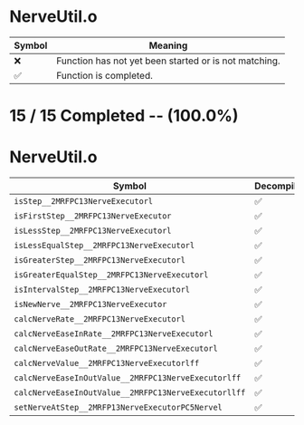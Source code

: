 # NerveUtil.o
| Symbol | Meaning 
| ------------- | ------------- 
| :x: | Function has not yet been started or is not matching. 
| :white_check_mark: | Function is completed. 


# 15 / 15 Completed -- (100.0%)
# NerveUtil.o
| Symbol | Decompiled? |
| ------------- | ------------- |
| `isStep__2MRFPC13NerveExecutorl` | :white_check_mark: |
| `isFirstStep__2MRFPC13NerveExecutor` | :white_check_mark: |
| `isLessStep__2MRFPC13NerveExecutorl` | :white_check_mark: |
| `isLessEqualStep__2MRFPC13NerveExecutorl` | :white_check_mark: |
| `isGreaterStep__2MRFPC13NerveExecutorl` | :white_check_mark: |
| `isGreaterEqualStep__2MRFPC13NerveExecutorl` | :white_check_mark: |
| `isIntervalStep__2MRFPC13NerveExecutorl` | :white_check_mark: |
| `isNewNerve__2MRFPC13NerveExecutor` | :white_check_mark: |
| `calcNerveRate__2MRFPC13NerveExecutorl` | :white_check_mark: |
| `calcNerveEaseInRate__2MRFPC13NerveExecutorl` | :white_check_mark: |
| `calcNerveEaseOutRate__2MRFPC13NerveExecutorl` | :white_check_mark: |
| `calcNerveValue__2MRFPC13NerveExecutorlff` | :white_check_mark: |
| `calcNerveEaseInOutValue__2MRFPC13NerveExecutorlff` | :white_check_mark: |
| `calcNerveEaseInOutValue__2MRFPC13NerveExecutorllff` | :white_check_mark: |
| `setNerveAtStep__2MRFP13NerveExecutorPC5Nervel` | :white_check_mark: |
